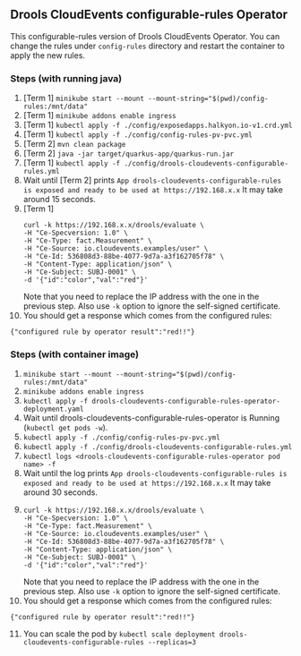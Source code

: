 ## Drools CloudEvents configurable-rules Operator

This configurable-rules version of Drools CloudEvents Operator. You can change the rules under `config-rules` directory and restart the container to apply the new rules.

### Steps (with running java)

1. [Term 1] `minikube start --mount --mount-string="$(pwd)/config-rules:/mnt/data"`
2. [Term 1] `minikube addons enable ingress`
3. [Term 1] `kubectl apply -f ./config/exposedapps.halkyon.io-v1.crd.yml`
4. [Term 1] `kubectl apply -f ./config/config-rules-pv-pvc.yml`
5. [Term 2] `mvn clean package`
6. [Term 2] `java -jar target/quarkus-app/quarkus-run.jar`
7. [Term 1] `kubectl apply -f ./config/drools-cloudevents-configurable-rules.yml`
8. Wait until [Term 2] prints `App drools-cloudevents-configurable-rules is exposed and ready to be used at https://192.168.x.x` It may take around 15 seconds.
9. [Term 1] 
   ```
   curl -k https://192.168.x.x/drools/evaluate \
   -H "Ce-Specversion: 1.0" \
   -H "Ce-Type: fact.Measurement" \
   -H "Ce-Source: io.cloudevents.examples/user" \
   -H "Ce-Id: 536808d3-88be-4077-9d7a-a3f162705f78" \
   -H "Content-Type: application/json" \
   -H "Ce-Subject: SUBJ-0001" \
   -d '{"id":"color","val":"red"}'
   ```
   Note that you need to replace the IP address with the one in the previous step. Also use `-k` option to ignore the self-signed certificate.
10. You should get a response which comes from the configured rules:
   ```
   {"configured rule by operator result":"red!!"}
   ```

### Steps (with container image)

1. `minikube start --mount --mount-string="$(pwd)/config-rules:/mnt/data"`
2. `minikube addons enable ingress`
3. `kubectl apply -f drools-cloudevents-configurable-rules-operator-deployment.yaml`
4. Wait until drools-cloudevents-configurable-rules-operator is Running (`kubectl get pods -w`).
5. `kubectl apply -f ./config/config-rules-pv-pvc.yml`
6. `kubectl apply -f ./config/drools-cloudevents-configurable-rules.yml`
7. `kubectl logs <drools-cloudevents-configurable-rules-operator pod name> -f`
8. Wait until the log prints `App drools-cloudevents-configurable-rules is exposed and ready to be used at https://192.168.x.x` It may take around 30 seconds.
9.
   ```
   curl -k https://192.168.x.x/drools/evaluate \
   -H "Ce-Specversion: 1.0" \
   -H "Ce-Type: fact.Measurement" \
   -H "Ce-Source: io.cloudevents.examples/user" \
   -H "Ce-Id: 536808d3-88be-4077-9d7a-a3f162705f78" \
   -H "Content-Type: application/json" \
   -H "Ce-Subject: SUBJ-0001" \
   -d '{"id":"color","val":"red"}'
   ```
   Note that you need to replace the IP address with the one in the previous step. Also use `-k` option to ignore the self-signed certificate.
10. You should get a response which comes from the configured rules:
   ```
   {"configured rule by operator result":"red!!"}
   ```
11. You can scale the pod by `kubectl scale deployment drools-cloudevents-configurable-rules --replicas=3`
